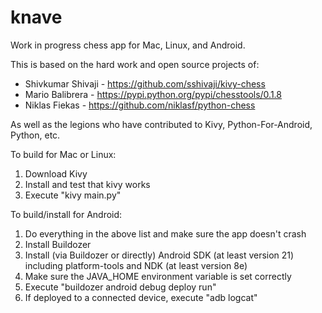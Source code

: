 knave
==========

Work in progress chess app for Mac, Linux, and Android.

This is based on the hard work and open source projects of:
* Shivkumar Shivaji - https://github.com/sshivaji/kivy-chess
* Mario Balibrera - https://pypi.python.org/pypi/chesstools/0.1.8
* Niklas Fiekas - https://github.com/niklasf/python-chess

As well as the legions who have contributed to Kivy, Python-For-Android, Python, etc.

To build for Mac or Linux:
   1. Download Kivy
   2. Install and test that kivy works
   3. Execute "kivy main.py"

To build/install for Android:
   1. Do everything in the above list and make sure the app doesn't crash
   2. Install Buildozer
   3. Install (via Buildozer or directly) Android SDK (at least version 21) including platform-tools and NDK (at least version 8e)
   4. Make sure the JAVA_HOME environment variable is set correctly
   5. Execute "buildozer android debug deploy run"
   6. If deployed to a connected device, execute "adb logcat"
